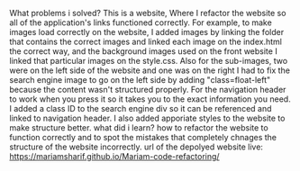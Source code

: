 What problems i solved?
This is a website, Where I refactor the website so all of the application's links functioned correctly. For example, to make images load correctly on the website, I added images by linking the folder that contains the correct images and linked each image on the index.html the correct way, and the background images used on the front website I linked that particular images on the style.css. Also for the sub-images, two were on the left side of the website and one was on the right I had to fix the search engine image to go on the left side by adding "class=float-left" because the content wasn't structured properly. For the navigation header to work when you press it so it takes you to the exact information you need. I added a class ID to the search engine div so it can be referenced and linked to navigation header. I also added apporiate styles to the website to make structure better.
what did i learn? 
how to refactor the website to function correctly and to spot the mistakes that completely chnages the structure of the website incorrectly.
url of the depolyed website live:
https://mariamsharif.github.io/Mariam-code-refactoring/
